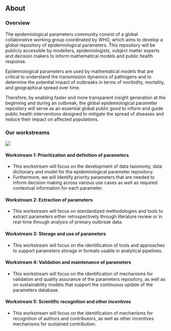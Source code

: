 ## About

### Overview

The epidemiological parameters community consist of a global collaborative working group coordinated by WHO, which aims to develop a global repository of epidemiological parameters. This repository will be publicly accessible by modellers, epidemiologists, subject matter experts and decision makers to inform mathematical models and public health response. 

Epidemiological parameters are used by mathematical models that are critical to understand the transmission dynamics of pathogens and to determine the potential impact of outbreaks in terms of morbidity, mortality, and geographical spread over time.  

Therefore, by enabling faster and more transparent insight generation at the beginning and during an outbreak, the global epidemiological parameter repository will serve as an essential global public good to inform and guide public health interventions designed to mitigate the spread of diseases and reduce their impact on affected populations.    

### Our workstreams

<img src="https://github.com/WorldHealthOrganization/collaboratory-epiparameter-community/raw/main/docs/pages/images/workstreams.png" usemap="#image-map" data-no-zoom>

<map name="image-map">
    <area target="" alt="This workstream will focus on the development of data taxonomy, data dictionary and model for the epidemiological parameter repository. Furthermore, we will Identify priority parameters that are needed to inform decision making across various use cases as well as required contextual information for each parameter." title="This workstream will focus on the development of data taxonomy, data dictionary and model for the epidemiological parameter repository. Furthermore, we will Identify priority parameters that are needed to inform decision making across various use cases as well as required contextual information for each parameter." href="#" coords="36,118,246,250" shape="rect">
    <area target="" alt="This workstream will focus on standardized methodologies and tools to extract parameters either retrospectively through literature review or in real-time through analysis of primary outbreak data." title="This workstream will focus on standardized methodologies and tools to extract parameters either retrospectively through literature review or in real-time through analysis of primary outbreak data." href="" coords="260,118,474,251" shape="rect">
    <area target="" alt="This workstream will focus on the identification of tools and approaches to support parameters storage in formats usable in analytical pipelines." title="This workstream will focus on the identification of tools and approaches to support parameters storage in formats usable in analytical pipelines." href="" coords="486,118,702,250" shape="rect">
    <area target="" alt="This workstream will focus on the identification of mechanisms for validation and quality assurance of the parameters repository, as well as on sustainability models that support the continuous update of the parameters database." title="This workstream will focus on the identification of mechanisms for validation and quality assurance of the parameters repository, as well as on sustainability models that support the continuous update of the parameters database." href="" coords="715,120,926,249" shape="rect">
    <area target="" alt="This workstream will focus on the identification of mechanisms for recognition of authors and contributors, as well as other incentives mechanisms for sustained contribution." title="This workstream will focus on the identification of mechanisms for recognition of authors and contributors, as well as other incentives mechanisms for sustained contribution." href="" coords="941,119,1156,252" shape="rect">
</map>

#### Workstream 1: Prioritization and definition of parameters 
* This workstream will focus on the development of data taxonomy, data dictionary and model for the epidemiological parameter repository. 
* Furthermore, we will Identify priority parameters that are needed to inform decision making across various use cases as well as required contextual information for each parameter. 

#### Workstream 2: Extraction of parameters  
* This workstream will focus on standardized methodologies and tools to extract parameters either retrospectively through literature review or in real-time through analysis of primary outbreak data. 

#### Workstream 3: Storage and use of parameters 
* This workstream will focus on the identification of tools and approaches to support parameters storage in formats usable in analytical pipelines. 

#### Workstream 4: Validation and maintenance of parameters 
* This workstream will focus on the identification of mechanisms for validation and quality assurance of the parameters repository, as well as on sustainability models that support the continuous update of the parameters database. 

#### Workstream 5: Scientific recognition and other incentives 
* This workstream will focus on the identification of mechanisms for recognition of authors and contributors, as well as other incentives mechanisms for sustained contribution. 
 
